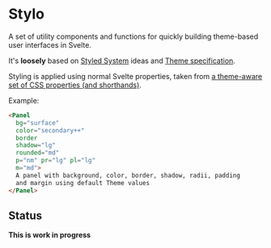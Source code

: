 # Stylo

A set of utility components and functions for quickly building theme-based user interfaces in Svelte.

It's **loosely** based on [Styled System](https://styled-system.com/) ideas and [Theme specification](https://system-ui.com/theme).

Styling is applied using normal Svelte properties, taken from [a theme-aware set of CSS properties (and shorthands)](./properties.md).

Example:
```html
<Panel
  bg="surface" 
  color="secondary++"
  border 
  shadow="lg"
  rounded="md"
  p="nm" pr="lg" pl="lg"
  m="md">
  A panel with background, color, border, shadow, radii, padding
  and margin using default Theme values
</Panel>
```

## Status

**This is work in progress**
